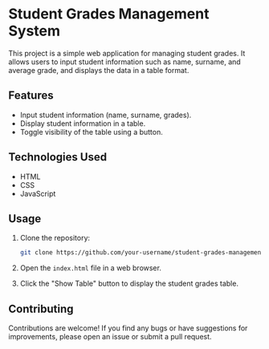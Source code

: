 # Student Grades Management System

This project is a simple web application for managing student grades. It allows users to input student information such as name, surname, and average grade, and displays the data in a table format.

## Features

- Input student information (name, surname, grades).
- Display student information in a table.
- Toggle visibility of the table using a button.

## Technologies Used

- HTML
- CSS
- JavaScript

## Usage

1. Clone the repository:

    ```bash
    git clone https://github.com/your-username/student-grades-management.git
    ```

2. Open the `index.html` file in a web browser.

3. Click the "Show Table" button to display the student grades table.

## Contributing

Contributions are welcome! If you find any bugs or have suggestions for improvements, please open an issue or submit a pull request.

